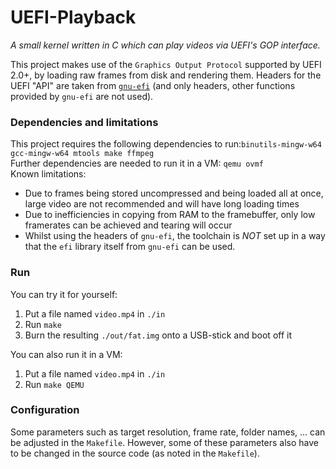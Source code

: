 # UEFI-Playback

_A small kernel written in C which can play videos via UEFI's GOP interface._  

This project makes use of the `Graphics Output Protocol` supported by UEFI 2.0+, by loading raw frames from disk and rendering them.
Headers for the UEFI "API" are taken from [`gnu-efi`](https://sourceforge.net/projects/gnu-efi/) (and only headers, other functions provided by `gnu-efi` are not used).

### Dependencies and limitations

This project requires the following dependencies to run:`binutils-mingw-w64 gcc-mingw-w64 mtools make ffmpeg`  
Further dependencies are needed to run it in a VM: `qemu ovmf`  
Known limitations:
 - Due to frames being stored uncompressed and being loaded all at once, large video are not recommended and will have long loading times
 - Due to inefficiencies in copying from RAM to the framebuffer, only low framerates can be achieved and tearing will occur
 - Whilst using the headers of `gnu-efi`, the toolchain is *NOT* set up in a way that the `efi` library itself from `gnu-efi` can be used.

### Run

You can try it for yourself:
1. Put a file named `video.mp4` in `./in`
2. Run `make`
3. Burn the resulting `./out/fat.img` onto a USB-stick and boot off it

You can also run it in a VM:
1. Put a file named `video.mp4` in `./in`
2. Run `make QEMU`

### Configuration

Some parameters such as target resolution, frame rate, folder names, ... can be adjusted in the `Makefile`.
However, some of these parameters also have to be changed in the source code (as noted in the `Makefile`).